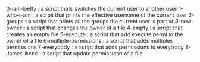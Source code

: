0-iam-betty
: a script thats switches the current user to another user
1-who-i-am
: a scrpit that prints the effective username of the current user 
2-groups
: a script that prints all the groups the current user is part of
3-new-owner 
: a script that changes the owner of a file
4-empty
: a script that creates an empty file
5-execute
: a script that add execute permi to the owner of a file
6-multiple-permissions
: a script that adds multiples permissions
7-everybody
: a script that adds permissions to everybody
8-James-bond
: a script that update permissiosn of a file

